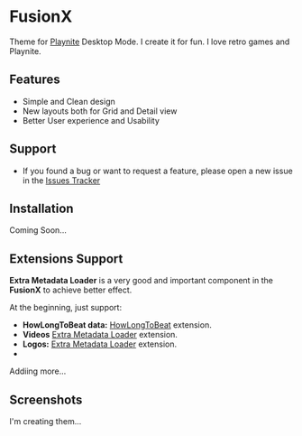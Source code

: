 

# FusionX
 Theme for [Playnite](https://github.com/JosefNemec/Playnite) Desktop Mode.
 I create it for fun. I love retro games and Playnite.

## Features
- Simple and Clean design
- New layouts both for Grid and Detail view
- Better User experience and Usability

## Support
- If you found a bug or want to request a feature, please open a new issue in the [Issues Tracker](https://github.com/sakasakiking/FusionX/issues)

## Installation

Coming Soon...

## Extensions Support

**Extra Metadata Loader** is a very good and important component in the **FusionX** to achieve better effect.

At the beginning, just support:
- **HowLongToBeat data:** [HowLongToBeat](https://playnite.link/addons.html#playnite-howlongtobeat-plugin) extension.
- **Videos** [Extra Metadata Loader](https://playnite.link/addons.html#ExtraMetadataLoader_705fdbca-e1fc-4004-b839-1d040b8b4429) extension.
- **Logos:** [Extra Metadata Loader](https://playnite.link/addons.html#ExtraMetadataLoader_705fdbca-e1fc-4004-b839-1d040b8b4429) extension.
- 
Addiing more...

## Screenshots

I'm creating them...

